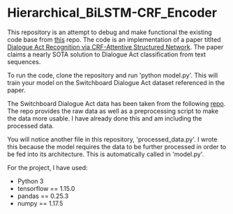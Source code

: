 # Hierarchical_BiLSTM-CRF_Encoder

This repository is an attempt to debug and make functional the existing code base from [this](https://github.com/YanWenqiang/HBLSTM-CRF/blob/master/HBLSTM-CRF.py) repo. The code is an implementation of a paper titlted [Dialogue Act Recognition via CRF-Attentive Structured Network](https://arxiv.org/pdf/1711.05568.pdf). The paper claims a nearly SOTA solution to Dialogue Act classification from text sequences. 

To run the code, clone the repository and run 'python model.py'. This will train your model on the Switchboard Dialogue Act dataset referenced in the paper.

The Switchboard Dialogue Act data has been taken from the following [repo](https://github.com/cgpotts/swda). The repo provides the raw data as well as a preprocessing script to make the data more usable. I have already done this and am including the processed data.

You will notice another file in this repository, 'processed_data.py'. I wrote this because the model requires the data to be further processed in order to be fed into its architecture. This is automatically called in 'model.py'.

For the project, I have used:
- Python 3
- tensorflow == 1.15.0
- pandas == 0.25.3
- numpy == 1.17.5
